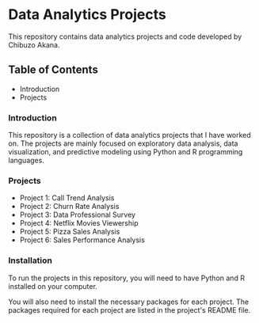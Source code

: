 # Data Analytics Projects
This repository contains data analytics projects and code developed by Chibuzo Akana.

## Table of Contents
* Introduction
* Projects

### Introduction
This repository is a collection of data analytics projects that I have worked on. The projects are mainly focused on exploratory data analysis, data visualization, and predictive modeling using Python and R programming languages.

### Projects
* Project 1: Call Trend Analysis 
* Project 2: Churn Rate Analysis
* Project 3: Data Professional Survey
* Project 4: Netflix Movies Viewership
* Project 5: Pizza Sales Analysis
* Project 6: Sales Performance Analysis
### Installation
To run the projects in this repository, you will need to have Python and R installed on your computer.

You will also need to install the necessary packages for each project. The packages required for each project are listed in the project's README file.
